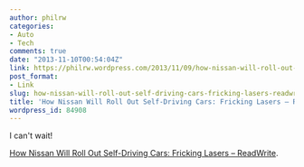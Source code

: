 ```yaml
---
author: philrw
categories:
- Auto
- Tech
comments: true
date: "2013-11-10T00:54:04Z"
link: https://philrw.wordpress.com/2013/11/09/how-nissan-will-roll-out-self-driving-cars-fricking-lasers-readwrite/
post_format:
- Link
slug: how-nissan-will-roll-out-self-driving-cars-fricking-lasers-readwrite
title: 'How Nissan Will Roll Out Self-Driving Cars: Fricking Lasers – ReadWrite'
wordpress_id: 84908
---
```


I can't wait!

[How Nissan Will Roll Out Self-Driving Cars: Fricking Lasers – ReadWrite](http://readwrite.com/2013/09/23/nissan-strategy-self-driving-vehicles-3d-laser-scanners#awesm=~omKhJ1jgAFpLpS).
